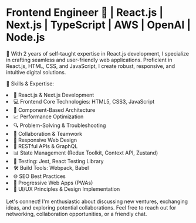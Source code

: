 <h1>Frontend Engineer 🚀 | React.js | Next.js | TypeScript | AWS | OpenAI | Node.js </h1>

🚀 With 2 years of self-taught expertise in React.js development, I specialize in crafting seamless and user-friendly web applications. Proficient in React.js, HTML, CSS, and JavaScript, I create robust, responsive, and intuitive digital solutions.

🌟 Skills & Expertise:
<li>🚀 React.js & Next.js Development</li>
<li>
💻 Frontend Core Technologies: HTML5, CSS3, JavaScript
</li>
<li>
🔧 Component-Based Architecture
</li>
<li>
📈 Performance Optimization
</li>
<li>
🔍 Problem-Solving & Troubleshooting
</li>
<li>
🤝 Collaboration & Teamwork
</li>
<li>
📱 Responsive Web Design
</li>
<li>
🔗 RESTful APIs & GraphQL
</li>
<li>
📊 State Management (Redux Toolkit, Context API, Zustand)
</li>
<li>
🧪 Testing: Jest, React Testing Library
</li>
<li>
🛠️ Build Tools: Webpack, Babel
</li>
<li>
🌐 SEO Best Practices
</li>
<li>
📱 Progressive Web Apps (PWAs)
</li>
<li>
🧩 UI/UX Principles & Design Implementation
</li>
<br/>
Let's connect! I'm enthusiastic about discussing new ventures, exchanging ideas, and exploring potential collaborations. Feel free to reach out for networking, collaboration opportunities, or a friendly chat.
